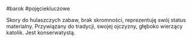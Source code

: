 #barok #pojęciekluczowe 

Skory do hulaszczych zabaw, brak skromności, reprezentuję swój status materialny. Przywiązany do tradycji, swojej ojczyzny, głęboko wierzący katolik. Jest konserwatystą. 